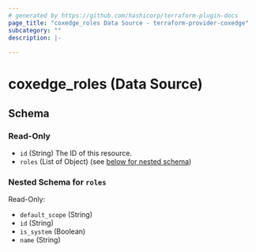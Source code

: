 ```yaml
---
# generated by https://github.com/hashicorp/terraform-plugin-docs
page_title: "coxedge_roles Data Source - terraform-provider-coxedge"
subcategory: ""
description: |-
  
---
```


# coxedge_roles (Data Source)





<!-- schema generated by tfplugindocs -->
## Schema

### Read-Only

- `id` (String) The ID of this resource.
- `roles` (List of Object) (see [below for nested schema](#nestedatt--roles))

<a id="nestedatt--roles"></a>
### Nested Schema for `roles`

Read-Only:

- `default_scope` (String)
- `id` (String)
- `is_system` (Boolean)
- `name` (String)


